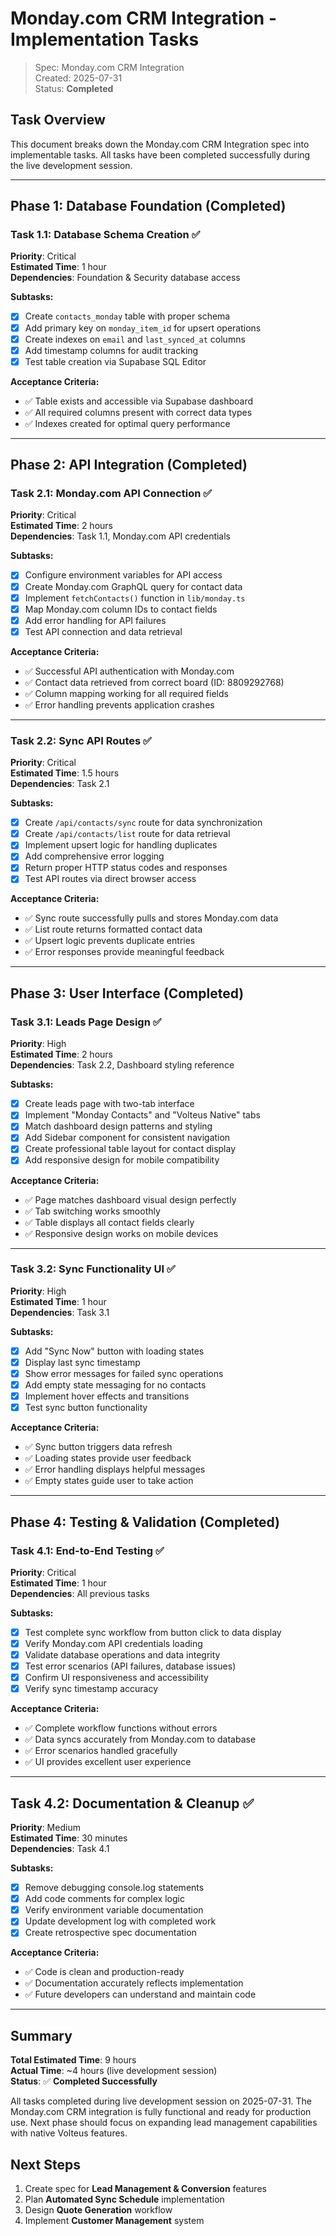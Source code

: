 # Monday.com CRM Integration - Implementation Tasks

> Spec: Monday.com CRM Integration  
> Created: 2025-07-31  
> Status: **Completed**  

## Task Overview

This document breaks down the Monday.com CRM Integration spec into implementable tasks. All tasks have been completed successfully during the live development session.

---

## Phase 1: Database Foundation (Completed)

### Task 1.1: Database Schema Creation ✅
**Priority**: Critical  
**Estimated Time**: 1 hour  
**Dependencies**: Foundation & Security database access  

**Subtasks:**
- [x] Create `contacts_monday` table with proper schema
- [x] Add primary key on `monday_item_id` for upsert operations
- [x] Create indexes on `email` and `last_synced_at` columns
- [x] Add timestamp columns for audit tracking
- [x] Test table creation via Supabase SQL Editor

**Acceptance Criteria:**
- ✅ Table exists and accessible via Supabase dashboard
- ✅ All required columns present with correct data types
- ✅ Indexes created for optimal query performance

---

## Phase 2: API Integration (Completed)

### Task 2.1: Monday.com API Connection ✅
**Priority**: Critical  
**Estimated Time**: 2 hours  
**Dependencies**: Task 1.1, Monday.com API credentials  

**Subtasks:**
- [x] Configure environment variables for API access
- [x] Create Monday.com GraphQL query for contact data
- [x] Implement `fetchContacts()` function in `lib/monday.ts`
- [x] Map Monday.com column IDs to contact fields
- [x] Add error handling for API failures
- [x] Test API connection and data retrieval

**Acceptance Criteria:**
- ✅ Successful API authentication with Monday.com
- ✅ Contact data retrieved from correct board (ID: 8809292768)
- ✅ Column mapping working for all required fields
- ✅ Error handling prevents application crashes

---

### Task 2.2: Sync API Routes ✅
**Priority**: Critical  
**Estimated Time**: 1.5 hours  
**Dependencies**: Task 2.1  

**Subtasks:**
- [x] Create `/api/contacts/sync` route for data synchronization
- [x] Create `/api/contacts/list` route for data retrieval
- [x] Implement upsert logic for handling duplicates
- [x] Add comprehensive error logging
- [x] Return proper HTTP status codes and responses
- [x] Test API routes via direct browser access

**Acceptance Criteria:**
- ✅ Sync route successfully pulls and stores Monday.com data
- ✅ List route returns formatted contact data
- ✅ Upsert logic prevents duplicate entries
- ✅ Error responses provide meaningful feedback

---

## Phase 3: User Interface (Completed)

### Task 3.1: Leads Page Design ✅
**Priority**: High  
**Estimated Time**: 2 hours  
**Dependencies**: Task 2.2, Dashboard styling reference  

**Subtasks:**
- [x] Create leads page with two-tab interface
- [x] Implement "Monday Contacts" and "Volteus Native" tabs
- [x] Match dashboard design patterns and styling
- [x] Add Sidebar component for consistent navigation
- [x] Create professional table layout for contact display
- [x] Add responsive design for mobile compatibility

**Acceptance Criteria:**
- ✅ Page matches dashboard visual design perfectly
- ✅ Tab switching works smoothly
- ✅ Table displays all contact fields clearly
- ✅ Responsive design works on mobile devices

---

### Task 3.2: Sync Functionality UI ✅
**Priority**: High  
**Estimated Time**: 1 hour  
**Dependencies**: Task 3.1  

**Subtasks:**
- [x] Add "Sync Now" button with loading states
- [x] Display last sync timestamp
- [x] Show error messages for failed sync operations
- [x] Add empty state messaging for no contacts
- [x] Implement hover effects and transitions
- [x] Test sync button functionality

**Acceptance Criteria:**
- ✅ Sync button triggers data refresh
- ✅ Loading states provide user feedback
- ✅ Error handling displays helpful messages
- ✅ Empty states guide user to take action

---

## Phase 4: Testing & Validation (Completed)

### Task 4.1: End-to-End Testing ✅
**Priority**: Critical  
**Estimated Time**: 1 hour  
**Dependencies**: All previous tasks  

**Subtasks:**
- [x] Test complete sync workflow from button click to data display
- [x] Verify Monday.com API credentials loading
- [x] Validate database operations and data integrity
- [x] Test error scenarios (API failures, database issues)
- [x] Confirm UI responsiveness and accessibility
- [x] Verify sync timestamp accuracy

**Acceptance Criteria:**
- ✅ Complete workflow functions without errors
- ✅ Data syncs accurately from Monday.com to database
- ✅ Error scenarios handled gracefully
- ✅ UI provides excellent user experience

---

## Task 4.2: Documentation & Cleanup ✅
**Priority**: Medium  
**Estimated Time**: 30 minutes  
**Dependencies**: Task 4.1  

**Subtasks:**
- [x] Remove debugging console.log statements
- [x] Add code comments for complex logic
- [x] Verify environment variable documentation
- [x] Update development log with completed work
- [x] Create retrospective spec documentation

**Acceptance Criteria:**
- ✅ Code is clean and production-ready
- ✅ Documentation accurately reflects implementation
- ✅ Future developers can understand and maintain code

---

## Summary

**Total Estimated Time**: 9 hours  
**Actual Time**: ~4 hours (live development session)  
**Status**: ✅ **Completed Successfully**  

All tasks completed during live development session on 2025-07-31. The Monday.com CRM integration is fully functional and ready for production use. Next phase should focus on expanding lead management capabilities with native Volteus features.

## Next Steps

1. Create spec for **Lead Management & Conversion** features
2. Plan **Automated Sync Schedule** implementation
3. Design **Quote Generation** workflow
4. Implement **Customer Management** system